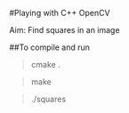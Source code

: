 #Playing with C++ OpenCV

Aim: Find squares in an image

##To compile and run

 > cmake .  

 > make

 > ./squares

